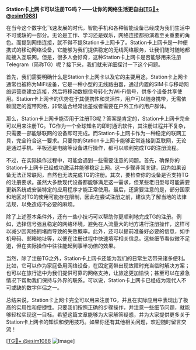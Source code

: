 **Station卡上网卡可以注册TG吗？——让你的网络生活更自由[[TG💪+ @esim1088](https://t.me/s/esim1088)]**

在当今这个数字化飞速发展的时代，智能手机和各种智能设备已经成为我们生活中不可或缺的一部分。无论是工作、学习还是娱乐，网络连接都扮演着至关重要的角色。而提到网络连接，就不得不提Station卡上网卡了。Station卡上网卡是一种便携式的移动网络设备，它能够为我们提供稳定的无线网络服务，让我们随时随地都能接入互联网。但是，很多人会好奇，这种Station卡上网卡是否能够用来注册Telegram（简称TG）呢？接下来，我们就来详细探讨一下这个问题。

首先，我们需要明确什么是Station卡上网卡以及它的主要用途。Station卡上网卡通常也被称为MiFi设备，它是一种小型的无线路由器，通过内置的SIM卡与移动网络运营商建立连接，然后将移动数据信号转化为Wi-Fi信号，供多个设备共享使用。Station卡上网卡的优势在于其便携性和灵活性，用户可以随身携带，无需依赖固定的宽带网络，非常适合经常出差或者需要在户外工作的用户群体。

那么，Station卡上网卡能否用于注册TG呢？答案是肯定的，Station卡上网卡完全可以用来注册TG。TG作为一个全球知名的即时通讯软件，其注册过程并不复杂，只需要一部能够联网的设备即可完成。而Station卡上网卡作为一种稳定的联网工具，完全符合这一要求。只要你的Station卡上网卡能够正常连接到互联网，无论是通过手机、平板还是电脑等设备进行操作，都可以顺利完成TG的注册流程。

不过，在实际操作过程中，可能会遇到一些需要注意的问题。首先，确保你的Station卡上网卡已经成功激活并能够稳定上网。这一步骤非常关键，因为如果设备无法正常联网，自然也无法完成TG的注册。其次，要检查你的设备是否支持TG的注册要求。虽然大多数现代设备都能够满足这一需求，但某些老旧型号可能需要更新系统或安装特定的应用程序才能正常使用。最后，还需要注意的是，部分国家和地区对TG的使用可能存在限制，因此在尝试注册之前，建议先了解当地的法律法规，以免造成不必要的麻烦。

除了上述基本条件外，还有一些小技巧可以帮助你更顺利地完成TG的注册。例如，选择信号强且稳定的网络环境，避免在人流量大的地方进行注册操作，这样可以减少因网络拥堵而导致的失败概率。此外，还可以提前准备好必要的信息，如手机号码、邮箱地址等，以便在注册过程中快速填写相关信息。这些细节看似微不足道，但在实际操作中往往能起到事半功倍的效果。

当然，除了注册TG之外，Station卡上网卡还能为我们的日常生活带来诸多便利。比如，它可以作为家庭备用网络设备，在固定宽带出现故障时充当临时解决方案；也可以在旅行途中为我们提供可靠的网络支持，让旅途更加愉快；甚至可以在紧急情况下帮助我们保持与外界的联系。可以说，Station卡上网卡已经成为现代人不可或缺的数字伴侣之一。

总结来说，Station卡上网卡完全可以用来注册TG，并且在实际应用中表现出了极高的实用性和便捷性。只要我们按照正确的步骤操作，并注意一些细节问题，就能够轻松实现这一目标。希望这篇文章能够为大家解答疑惑，并为大家提供更多关于Station卡上网卡的知识和使用技巧。如果你还有其他相关问题，欢迎随时留言交流！

[[TG💪+ @esim1088](https://t.me/s/esim1088) ![Image](https://i.postimg.cc/4NQfJmqS/Snipaste-2025-05-13-00-14-12.png)]
